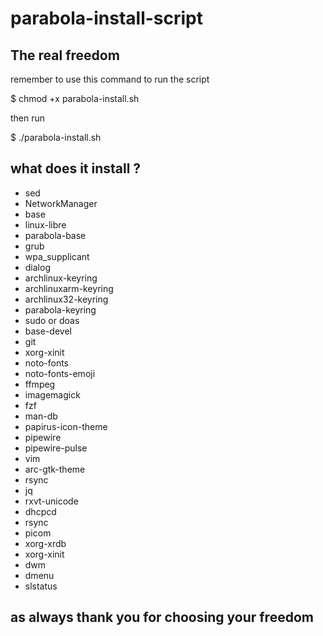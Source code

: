 # parabola-install-script

## The real freedom

remember to use this command to run the script

 $ chmod +x parabola-install.sh

then run

 $ ./parabola-install.sh

## what does it install ?

+ sed
+ NetworkManager
+ base 
+ linux-libre 
+ parabola-base 
+ grub 
+ wpa_supplicant 
+ dialog
+ archlinux-keyring 
+ archlinuxarm-keyring 
+ archlinux32-keyring 
+ parabola-keyring
+ sudo or doas
+ base-devel 
+ git 
+ xorg-xinit
+ noto-fonts
+ noto-fonts-emoji
+ ffmpeg
+ imagemagick
+ fzf 
+ man-db 
+ papirus-icon-theme
+ pipewire 
+ pipewire-pulse 
+ vim 
+ arc-gtk-theme 
+ rsync
+ jq 
+ rxvt-unicode 
+ dhcpcd 
+ rsync 
+ picom 
+ xorg-xrdb 
+ xorg-xinit
+ dwm
+ dmenu
+ slstatus


## as always thank you for choosing your freedom
